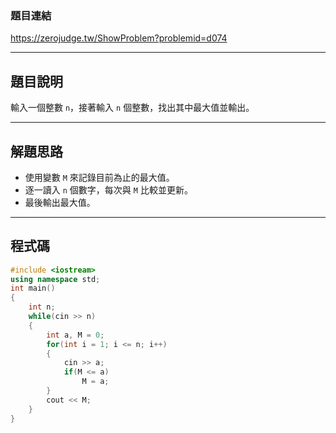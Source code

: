 ### 題目連結  
https://zerojudge.tw/ShowProblem?problemid=d074

---

## 題目說明  

輸入一個整數 `n`，接著輸入 `n` 個整數，找出其中最大值並輸出。

---

## 解題思路  

- 使用變數 `M` 來記錄目前為止的最大值。
- 逐一讀入 `n` 個數字，每次與 `M` 比較並更新。
- 最後輸出最大值。

---

## 程式碼  

```cpp
#include <iostream>
using namespace std;
int main()
{
    int n;
    while(cin >> n)
    {
        int a, M = 0;
        for(int i = 1; i <= n; i++)
        {
            cin >> a;
            if(M <= a)
                M = a;
        }
        cout << M;
    }
}
